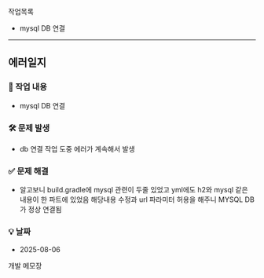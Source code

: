 작업목록

- mysql DB 연결

----

## 에러일지

### 📌 작업 내용
- mysql DB 연결

### 🛠 문제 발생
- db 연결 작업 도중 에러가 계속해서 발생

### ✅ 문제 해결
- 알고보니 build.gradle에 mysql 관련이 두줄 있었고
yml에도 h2와 mysql 같은 내용이 한 파트에 있었음
해당내용 수정과 url 파라미터 허용을 해주니 MYSQL DB가 정상 연결됨

### 💡 날짜
- 2025-08-06


개발 메모장

